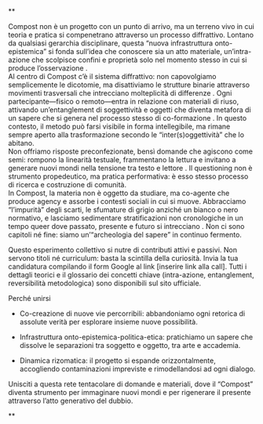 **

Compost non è un progetto con un punto di arrivo, ma un terreno vivo in cui teoria e pratica si compenetrano attraverso un processo diffrattivo. Lontano da qualsiasi gerarchia disciplinare, questa “nuova infrastruttura onto-epistemica” si fonda sull’idea che conoscere sia un atto materiale, un’intra-azione che scolpisce confini e proprietà solo nel momento stesso in cui si produce l’osservazione .  
Al centro di Compost c’è il sistema diffrattivo: non capovolgiamo semplicemente le dicotomie, ma disattiviamo le strutture binarie attraverso movimenti trasversali che intrecciano molteplicità di differenze . Ogni partecipante—fisico o remoto—entra in relazione con materiali di riuso, attivando un’entanglement di soggettività e oggetti che diventa metafora di un sapere che si genera nel processo stesso di co-formazione . In questo contesto, il metodo può farsi visibile in forma intellegibile, ma rimane sempre aperto alla trasformazione secondo le “inter(s)oggettività” che lo abitano.  
Non offriamo risposte preconfezionate, bensì domande che agiscono come semi: rompono la linearità testuale, frammentano la lettura e invitano a generare nuovi mondi nella tensione tra testo e lettore . Il questioning non è strumento propedeutico, ma pratica performativa: è esso stesso processo di ricerca e costruzione di comunità.  
In Compost, la materia non è oggetto da studiare, ma co-agente che produce agency e assorbe i contesti sociali in cui si muove. Abbracciamo “l’impurità” degli scarti, le sfumature di grigio anziché un bianco o nero normativo, e lasciamo sedimentare stratificazioni non cronologiche in un tempo queer dove passato, presente e futuro si intrecciano . Non ci sono capitoli né fine: siamo un’“archeologia del sapere” in continuo fermento.

Questo esperimento collettivo si nutre di contributi attivi e passivi. Non servono titoli né curriculum: basta la scintilla della curiosità. Invia la tua candidatura compilando il form Google al link [inserire link alla call]. Tutti i dettagli teorici e il glossario dei concetti chiave (intra-azione, entanglement, reversibilità metodologica) sono disponibili sul sito ufficiale.

Perché unirsi

- Co-creazione di nuove vie percorribili: abbandoniamo ogni retorica di assolute verità per esplorare insieme nuove possibilità.  
      
    
- Infrastruttura onto-epistemica-politica-etica: pratichiamo un sapere che dissolve le separazioni tra soggetto e oggetto, tra arte e accademia.  
      
    
- Dinamica rizomatica: il progetto si espande orizzontalmente, accogliendo contaminazioni impreviste e rimodellandosi ad ogni dialogo.  
      
    

Unisciti a questa rete tentacolare di domande e materiali, dove il “Compost” diventa strumento per immaginare nuovi mondi e per rigenerare il presente attraverso l’atto generativo del dubbio.

**